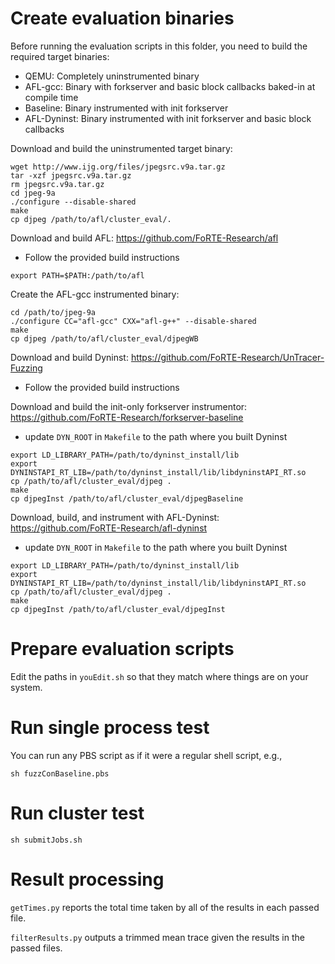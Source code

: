 # Create evaluation binaries

Before running the evaluation scripts in this folder, you need to build the required target binaries:
* QEMU: Completely uninstrumented binary
* AFL-gcc: Binary with forkserver and basic block callbacks baked-in at compile time
* Baseline: Binary instrumented with init forkserver
* AFL-Dyninst: Binary instrumented with init forkserver and basic block callbacks
 
Download and build the uninstrumented target binary:

```
wget http://www.ijg.org/files/jpegsrc.v9a.tar.gz
tar -xzf jpegsrc.v9a.tar.gz
rm jpegsrc.v9a.tar.gz
cd jpeg-9a
./configure --disable-shared
make
cp djpeg /path/to/afl/cluster_eval/.
```

Download and build AFL: https://github.com/FoRTE-Research/afl
* Follow the provided build instructions

```
export PATH=$PATH:/path/to/afl
```

Create the AFL-gcc instrumented binary:

```
cd /path/to/jpeg-9a
./configure CC="afl-gcc" CXX="afl-g++" --disable-shared
make
cp djpeg /path/to/afl/cluster_eval/djpegWB
```

Download and build Dyninst: https://github.com/FoRTE-Research/UnTracer-Fuzzing
* Follow the provided build instructions

Download and build the init-only forkserver instrumentor: https://github.com/FoRTE-Research/forkserver-baseline
* update `DYN_ROOT` in `Makefile` to the path where you built Dyninst

```
export LD_LIBRARY_PATH=/path/to/dyninst_install/lib
export DYNINSTAPI_RT_LIB=/path/to/dyninst_install/lib/libdyninstAPI_RT.so
cp /path/to/afl/cluster_eval/djpeg .
make
cp djpegInst /path/to/afl/cluster_eval/djpegBaseline
```

Download, build, and instrument with AFL-Dyninst: https://github.com/FoRTE-Research/afl-dyninst
* update `DYN_ROOT` in `Makefile` to the path where you built Dyninst

```
export LD_LIBRARY_PATH=/path/to/dyninst_install/lib
export DYNINSTAPI_RT_LIB=/path/to/dyninst_install/lib/libdyninstAPI_RT.so
cp /path/to/afl/cluster_eval/djpeg .
make
cp djpegInst /path/to/afl/cluster_eval/djpegInst
```

# Prepare evaluation scripts
  
Edit the paths in `youEdit.sh` so that they match where things are on your system.
  
# Run single process test
  
You can run any PBS script as if it were a regular shell script, e.g.,
  
```
sh fuzzConBaseline.pbs
```
  
# Run cluster test
  
```
sh submitJobs.sh
```
  
# Result processing
  
`getTimes.py` reports the total time taken by all of the results in each passed file.
   
`filterResults.py` outputs a trimmed mean trace given the results in the passed files.
  
